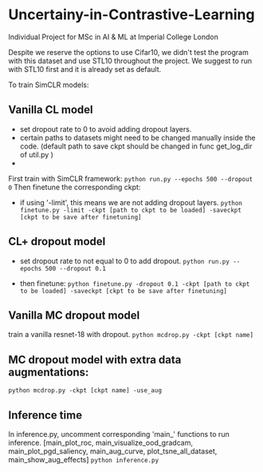 # Uncertainy-in-Contrastive-Learning
Individual Project for MSc in AI &amp; ML at Imperial College London

Despite we reserve the options to use Cifar10, we didn't test the program with this dataset and use STL10 throughout the project. We suggest to run with STL10 first and it is already set as default.

To train SimCLR models:


## Vanilla CL model
- set dropout rate to 0 to avoid adding dropout layers.
- certain paths to datasets might need to be changed manually inside the code. (default path to save ckpt should be changed in func get_log_dir of util.py )
- 
First train with SimCLR framework:
`python run.py --epochs 500 --dropout 0`
Then finetune the corresponding ckpt:
- if using '-limit', this means we are not adding dropout layers.
`python finetune.py -limit -ckpt [path to ckpt to be loaded] -saveckpt [ckpt to be save after finetuning]`

## CL+ dropout model
- set dropout rate to not equal to 0 to add dropout.
`python run.py --epochs 500 --dropout 0.1`

- then finetune:
`python finetune.py -dropout 0.1 -ckpt [path to ckpt to be loaded] -saveckpt [ckpt to be save after finetuning]`


## Vanilla MC dropout model
train a vanilla resnet-18 with dropout.
`python mcdrop.py -ckpt [ckpt name] `

## MC dropout model with extra data augmentations:
`python mcdrop.py -ckpt [ckpt name] -use_aug`

## Inference time
In inference.py, uncomment corresponding 'main_' functions to run inference.
[main_plot_roc, main_visualize_ood_gradcam, main_plot_pgd_saliency, main_aug_curve, plot_tsne_all_dataset, main_show_aug_effects]
`python inference.py`
